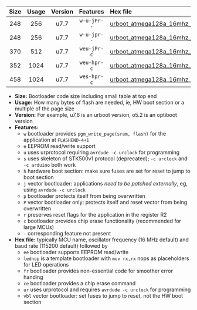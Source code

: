 |Size|Usage|Version|Features|Hex file|
|:-:|:-:|:-:|:-:|:--|
|248|256|u7.7|`w-u-jPr--`|[urboot_atmega128a_16mhz_9600bps_lednop_ur_vbl.hex](https://raw.githubusercontent.com/stefanrueger/urboot.hex/main/mcus/atmega128a/fcpu_16mhz/9600_bps/urboot_atmega128a_16mhz_9600bps_lednop_ur_vbl.hex)|
|248|256|u7.7|`w-u-jpr--`|[urboot_atmega128a_16mhz_9600bps_lednop_fr_ur_vbl.hex](https://raw.githubusercontent.com/stefanrueger/urboot.hex/main/mcus/atmega128a/fcpu_16mhz/9600_bps/urboot_atmega128a_16mhz_9600bps_lednop_fr_ur_vbl.hex)|
|370|512|u7.7|`weu-jPr-c`|[urboot_atmega128a_16mhz_9600bps_ee_lednop_fr_ce_ur_vbl.hex](https://raw.githubusercontent.com/stefanrueger/urboot.hex/main/mcus/atmega128a/fcpu_16mhz/9600_bps/urboot_atmega128a_16mhz_9600bps_ee_lednop_fr_ce_ur_vbl.hex)|
|352|1024|u7.7|`weu-hpr-c`|[urboot_atmega128a_16mhz_9600bps_ee_lednop_fr_ce_ur.hex](https://raw.githubusercontent.com/stefanrueger/urboot.hex/main/mcus/atmega128a/fcpu_16mhz/9600_bps/urboot_atmega128a_16mhz_9600bps_ee_lednop_fr_ce_ur.hex)|
|458|1024|u7.7|`wes-hpr-c`|[urboot_atmega128a_16mhz_9600bps_ee_lednop_fr_ce.hex](https://raw.githubusercontent.com/stefanrueger/urboot.hex/main/mcus/atmega128a/fcpu_16mhz/9600_bps/urboot_atmega128a_16mhz_9600bps_ee_lednop_fr_ce.hex)|

- **Size:** Bootloader code size including small table at top end
- **Usage:** How many bytes of flash are needed, ie, HW boot section or a multiple of the page size
- **Version:** For example, u7.6 is an urboot version, o5.2 is an optiboot version
- **Features:**
  + `w` bootloader provides `pgm_write_page(sram, flash)` for the application at `FLASHEND-4+1`
  + `e` EEPROM read/write support
  + `u` uses urprotocol requiring `avrdude -c urclock` for programming
  + `s` uses skeleton of STK500v1 protocol (deprecated); `-c urclock` and `-c arduino` both work
  + `h` hardware boot section: make sure fuses are set for reset to jump to boot section
  + `j` vector bootloader: applications *need to be patched externally*, eg, using `avrdude -c urclock`
  + `p` bootloader protects itself from being overwritten
  + `P` vector bootloader only: protects itself and reset vector from being overwritten
  + `r` preserves reset flags for the application in the register R2
  + `c` bootloader provides chip erase functionality (recommended for large MCUs)
  + `-` corresponding feature not present
- **Hex file:** typically MCU name, oscillator frequency (16 MHz default) and baud rate (115200 default) followed by
  + `ee` bootloader supports EEPROM read/write
  + `lednop` is a template bootloader with `mov rx,rx` nops as placeholders for LED operations
  + `fr` bootloader provides non-essential code for smoother error handing
  + `ce` bootloader provides a chip erase command
  + `ur` uses urprotocol and requires `avrdude -c urclock` for programming
  + `vbl` vector bootloader: set fuses to jump to reset, not the HW boot section
